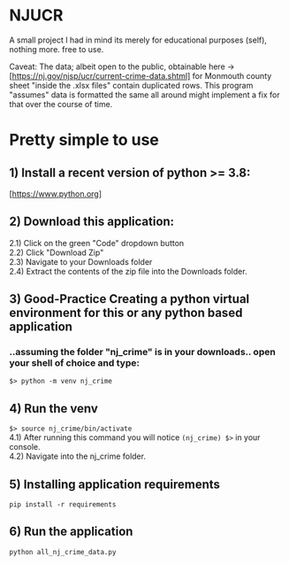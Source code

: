 # NJUCR
A small project I had in mind its merely for educational purposes (self), nothing more. free to use.

Caveat: The data; albeit open to the public, obtainable here -> [https://nj.gov/njsp/ucr/current-crime-data.shtml]
for Monmouth county sheet "inside the .xlsx files" contain duplicated rows. This program "assumes" data is formatted the same all around
might implement a fix for that over the course of time.

# Pretty simple to use

## 1) Install a recent version of python >= 3.8:
[https://www.python.org]

## 2) Download this application:
2.1) Click on the green "Code" dropdown button<br>
2.2) Click "Download Zip"<br>
2.3) Navigate to your Downloads folder<br>
2.4) Extract the contents of the zip file into the Downloads folder.<br>

## 3) **Good-Practice** Creating a python virtual environment for this or any python based application
### ..assuming the folder "nj_crime" is in your downloads.. open your shell of choice and type:
 `$> python -m venv nj_crime`

## 4) Run the venv
`$> source nj_crime/bin/activate`<br>
4.1) After running this command you will notice `(nj_crime) $>` in your console.<br>
4.2) Navigate into the nj_crime folder. <br>

## 5) Installing application requirements
`pip install -r requirements`

## 6) Run the application
`python all_nj_crime_data.py`
